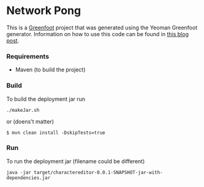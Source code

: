 # Network Pong

This is a [Greenfoot](http://greenfoot.org) project that was generated using the Yeoman Greenfoot generator.
Information on how to use this code can be found in [this blog post](https://blog.lerk.io/making-games-with-greenfoot-without-greenfoot/).


### Requirements
- Maven (to build the project)

### Build
To build the deployment jar run

    ./makeJar.sh    
or (doens't matter)

    $ mvn clean install -DskipTests=true

### Run

To run the deployment jar (filename could be different)

    java -jar target/charactereditor-0.0.1-SNAPSHOT-jar-with-dependencies.jar
